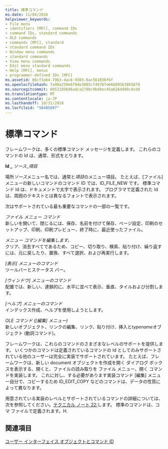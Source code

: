 ```yaml
---
title: 標準コマンド
ms.date: 11/04/2016
helpviewer_keywords:
- File menu
- identifiers [MFC], command IDs
- command IDs, standard commands
- OLE commands
- commands [MFC], standard
- standard command IDs
- Window menu commands
- standard commands
- View menu commands
- Edit menu standard commands
- Help [MFC], menus
- programmer-defined IDs [MFC]
ms.assetid: 88cf3ab4-79b3-4ac6-9365-8ac561036fbf
ms.openlocfilehash: fa98a250e6f9de3005cf4978fe66689363865879
ms.sourcegitcommit: 6052185696adca270bc9bdbec45a626dd89cdcdd
ms.translationtype: MT
ms.contentlocale: ja-JP
ms.lasthandoff: 10/31/2018
ms.locfileid: "50485697"
---
```

# <a name="standard-commands"></a>標準コマンド

フレームワークは、多くの標準コマンド メッセージを定義します。 これらのコマンドの Id は、通常、形式をとります。

**Id _** *ソース*_*項目*

場所*ソース*メニュー名では、通常と*項目*のメニュー項目。 たとえば、[ファイル] メニューの新しいコマンドのコマンド ID では、ID_FILE_NEW です。 標準コマンド Id は、ドキュメントで太字で表示されます。 プログラマで定義された Id は、周囲のテキストとは異なるフォントで表示されます。

次はサポートされている最も重要なコマンドの一部の一覧です。

*ファイル メニュー コマンド*<br/>
新しいを開いて、閉じるには、保存、名前を付けて保存、ページ設定、印刷のセットアップ、印刷、印刷プレビュー、終了時に、最近使ったファイル。

*メニュー コマンドを編集します。*<br/>
クリア、消去すべてであるため、コピー、切り取り、検索、貼り付け、繰り返すには、元に戻したり、置換、すべて選択、および再実行します。

*[表示] メニューのコマンド*<br/>
ツールバーとステータス バー。

*[ウィンドウ] メニューのコマンド*<br/>
配置では、新しい、連鎖的に、水平に並べて表示、垂直、タイルおよび分割します。

*[ヘルプ] メニューのコマンド*<br/>
インデックス作成、ヘルプを使用しようとします。

*OLE コマンド ([編集] メニュー)*<br/>
新しいオブジェクト、リンクの編集、リンク、貼り付け、挿入と*typename*オブジェクト (動詞コマンド)。

フレームワークは、これらのコマンドのさまざまなレベルのサポートを提供します。 いくつかのコマンドは定義されているコマンドの Id としてのみサポートされている他のユーザーは完全に実装でサポートされています。 たとえば、フレームワークは、新しい document オブジェクトを作成を開く ダイアログ ボックスを表示する、開くと、ファイルの読み取りを ファイル メニュー、開く コマンドを実装します。 これに対し、する必要があります実装コマンド [編集] メニュー自分で、コピーするため ID_EDIT_COPY などのコマンドは、データの性質によって異なります。

用意されている実装のレベルとサポートされているコマンドの詳細については、次を参照してください。[テクニカル ノート 22:](../mfc/tn022-standard-commands-implementation.md)します。 標準のコマンドは、コマ ファイルで定義されます。H.

## <a name="see-also"></a>関連項目

[ユーザー インターフェイス オブジェクトとコマンド ID](../mfc/user-interface-objects-and-command-ids.md)

